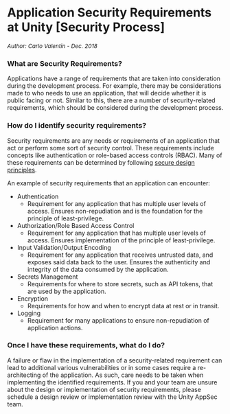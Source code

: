 # Application Security Requirements at Unity [Security Process]
<font size="-1">_Author: Carlo Valentin - Dec. 2018_</font>

### What are Security Requirements?

Applications have a range of requirements that are taken into consideration during the development process. For example, there may be considerations made to who needs to use an application, that will decide whether it is public facing or not. Similar to this, there are a number of security-related requirements, which should be considered during the development process.

### How do I identify security requirements?

Security requirements are any needs or requirements of an application that act or perform some sort of security control. These requirements include concepts like authentication or role-based access controls (RBAC). Many of these requirements can be determined by following [secure design principles](../Coding%20Practice/Secure-Design-Principles.md).

 

An example of security requirements that an application can encounter:

- Authentication
  - Requirement for any application that has multiple user levels of access. Ensures non-repudiation and is the foundation for the principle of least-privilege.
- Authorization/Role Based Access Control
  - Requirement for any application that has multiple user levels of access. Ensures implementation of the principle of least-privilege.
- Input Validation/Output Encoding
  - Requirement for any application that receives untrusted data, and exposes said data back to the user. Ensures the authenticity and integrity of the data consumed by the application.
- Secrets Management
  - Requirements for where to store secrets, such as API tokens, that are used by the application.
- Encryption
  - Requirements for how and when to encrypt data at rest or in transit.
- Logging
  - Requirement for many applications to ensure non-repudiation of application actions.

### Once I have these requirements, what do I do?

A failure or flaw in the implementation of a security-related requirement can lead to additional various vulnerabilities or in some cases require a re-architecting of the application. As such, care needs to be taken when implementing the identified requirements. If you and your team are unsure about the design or implementation of security requirements, please schedule a design review or implementation review with the Unity AppSec team.
